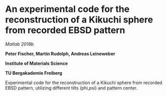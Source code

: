 # An experimental code for the reconstruction of a Kikuchi sphere from recorded EBSD pattern
_Matlab 2018b_

**Peter Fischer, Martin Rudolph, Andreas Leineweber**

**Institute of Materials Science**

**TU Bergakademie Freiberg**

Experimental code for the reconstruction of a Kikuchi sphere from recorded EBSD pattern, 
utilizing different tilts (phi,psi) and pattern center.
